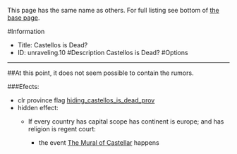 This page has the same name as others. For full listing see bottom of [the base page](castellos_is_dead.md).

#Information
 - Title: Castellos is Dead?
 - ID: unraveling.10
#Description
Castellos is Dead?
#Options

___
##At this point, it does not seem possible to contain the rumors.

###Efects:<ul><li>clr province flag [hiding_castellos_is_dead_prov](../flags/hiding_castellos_is_dead_prov.md)</li><li>hidden effect:</li><ul><li>If every country has capital scope has continent is europe; and  has religion is regent court:</li><ul><li>the event [The Mural of Castellar](../events/the_mural_of_castellar.md) happens</li></ul></ul></ul>
